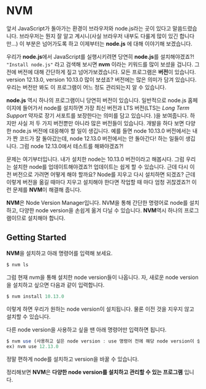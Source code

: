 # NVM
앞서 JavaScript가 돌아가는 환경이 브라우저와 node.js라는 곳이 있다고 말씀드렸습니다. 브라우저는 뭔지 잘 알고 계시니(사실 브라우저 내부도 다룰게 많이 있긴 합니다만...) 이 부분은 넘어가도록 하고 이제부터는 **node.js** 에 대해 이야기해 보겠습니다.

우리가 **node.js**에서 JavaScript를 실행시키려면 당연히 **node.js**를 설치해야겠죠?! `"Install node.js"` 라고 검색해 보시면 **nvm** 이라는 키워드를 많이 보셨을 겁니다. 그 전에 버전에 대해 간단하게 짚고 넘어가보겠습니다. 모든 프로그램은 **버전**이 있습니다. version 12.13.0, version 10.13.0 많이 보셨죠? 버전에는 많은 의미가 담겨 있습니다. 우리는 버전만 봐도 이 프로그램이 어느 정도 관리되는지 알 수 있습니다.

**node.js** 역시 하나의 프로그램이니 당연히 버전이 있습니다. 일반적으로 node.js 홈페이지에 들어가서 node를 설치하면 가장 최신 버전과 LTS 버전(LTS는 *Long Term Support* 약자로 장기 서포트를 보장한다는 의미를 담고 있습니다. )을 보여줍니다. 하지만 사실 저 두 가지 버전뿐만 아니라 많은 버전들이 있습니다. 개발을 하다 보면 다양한 node.js 버전에 대응해야 할 일이 생깁니다. 예를 들면 node 10.13.0 버전에서는 내가 짠 코드가 잘 돌아갔는데, node 12.13.0 버전에서는 안 돌아간다! 하는 일들이 생깁니다. 그럼 node 12.13.0에서 테스트를 해봐야겠죠?!

문제는 여기부터입니다. 내가 설치한 node는 10.13.0 버전이라고 해봅시다. 그럼 우리는 설치한 node를 업데이트해야겠죠?! 업데이트는 쉽게 할 수 있습니다. 근데 다시 이전 버전으로 가려면 어떻게 해야 할까요? Node를 지우고 다시 설치하면 되겠죠? 근데 이렇게 버전을 옮길 때마다 지우고 설치해야 한다면 작업할 때 마다 엄청 귀찮겠죠?! 이런 문제를 **NVM**이 해결해 줍니다.

**NVM**은 Node Version Manager입니다. NVM을 통해 간단한 명령어로 node를 설치하고, 다양한 node version을 손쉽게 옮겨 다닐 수 있습니다. **NVM**역시 하나의 프로그램이므로 설치해야 합니다.

## **Getting Started**

**NVM**을 설치하고 아래 명령어를 입력해 보세요.

```jsx
$ nvm ls
```

그럼 현재 nvm을 통해 설치한 node version들이 나옵니다. 자, 새로운 node version을 설치하고 싶으면 다음과 같이 입력합니다.

```jsx
$ nvm install 10.13.0
```

이렇게 하면 우리가 원하는 node version이 설치됩니다. 물론 이전 것을 지우지 않고 설치할 수 있습니다.

다른 node version을 사용하고 싶을 땐 아래 명령어만 입력하면 됩니다.

```jsx
$ nvm use (사용하고 싶은 node version : use 명령어 전에 해당 node version이 설치되어있어야 합니다.)
ex) nvm use 12.13.0
```

정말 편하게 node를 설치하고 version을 바꿀 수 있습니다.

정리해보면 **NVM**은 **다양한 node version를 설치하고 관리할 수 있는 프로그램** 입니다.